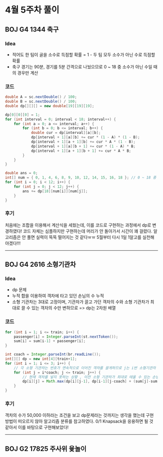 #  4월 5주차 풀이
## BOJ G4 1344 축구
### **Idea**
- 적어도 한 팀이 골을 소수로 득점할 확률 = 1 - 두 팀 모두 소수가 아닌 수로 득점할 확률
- 축구 경기는 90분, 경기를 5분 간격으로 나눴으므로 0 ~ 18 중 소수가 아닌 수일 때의 경우만 계산

### 코드
```java
double A = sc.nextDouble() / 100;
double B = sc.nextDouble() / 100;
double dp[][][] = new double[19][19][19];

dp[0][0][0] = 1;
for (int interval = 0; interval < 18; interval++) {
	for (int a = 0; a <= interval; a++) {
		for (int b = 0; b <= interval; b++) {
			double cur = dp[interval][a][b];
			dp[interval + 1][a][b] += cur * (1 - A) * (1 - B);
			dp[interval + 1][a + 1][b] += cur * A * (1 - B);
			dp[interval + 1][a][b + 1] += cur * (1 - A) * B;
			dp[interval + 1][a + 1][b + 1] += cur * A * B;
		}
	}
}

double ans = 0;
int[] num = { 0, 1, 4, 6, 8, 9, 10, 12, 14, 15, 16, 18 }; // 0 ~ 18 중 소수가 아닌 수일 때의 경우
for (int i = 0; i < 12; i++) {
	for (int j = 0; j < 12; j++) {
		ans += dp[18][num[i]][num[j]];
	}
}
```

### 후기

처음에는 조합을 이용해서 계산식을 세웠는데, 이를 코드로 구현하는 과정에서 dp로 변경하였다!
코드 자체는 심플하지만 구현하는데 머리가 안 돌아가서 시간이 꽤 걸렸다.
알고리즘은 안 풀면 실력이 뚝뚝 떨어지는 것 같다ㅠㅠ 5월부터 다시 1일 1알고를 실천해야겠다!!! 

---

## BOJ G4 2616 소형기관차
### **Idea**
- dp 문제
- 누적 합을 이용하여 객차에 타고 있던 손님의 수 누적
- 소형 기관차는 3대로 고정이며, 기관차가 끌고 가던 객차의 수와 소형 기관차가 최대로 끌 수 있는 객차의 수만 변하므로 => dp는 2차원 배열

### 코드
```java
for (int i = 1; i <= train; i++) {
	passenger[i] = Integer.parseInt(st.nextToken());
	sum[i] = sum[i-1] + passenger[i];
}

int coach = Integer.parseInt(br.readLine());
int[][] dp = new int[4][train+1];
for (int i = 1; i <= 3; i++) {
	// 각 소형 기관차는 번호가 연속적으로 이어진 객차를 끌게하므로 j는 i번 소형기관차 * 소형 기관차가 최대로 끌 수 있는 객차의 수부터 시작  
	for (int j = i*coach; j <= train; j++) {
		// 현재 객차를 넣지 못하는 상황 , 이전 소형 기관차가 최대로 태울 수 있는 손님의 수 + 그 이후부터 j객차까지 타고 있던 손님의 수
		dp[i][j] = Math.max(dp[i][j-1], dp[i-1][j-coach] + (sum[j]-sum[j-coach]));
	}
}
```

### 후기

객차의 수가 50,000 이하라는 조건을 보고 dp문제라는 것까지는 생각을 했는데 구현 방법이 떠오르지 않아 알고리즘 분류를 참고하였다. 0/1 Knapsack을 응용하면 될 것 같아서 이를 바탕으로 구현해보았다!

----

## BOJ G2 17825 주사위 윷놀이

